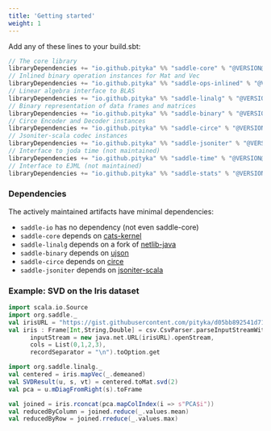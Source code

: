 ```yaml
---
title: 'Getting started'
weight: 1
---
```


Add any of these lines to your build.sbt:
```scala
// The core library
libraryDependencies += "io.github.pityka" %% "saddle-core" % "@VERSION@"
// Inlined binary operation instances for Mat and Vec
libraryDependencies += "io.github.pityka" %% "saddle-ops-inlined" % "@VERSION@"
// Linear algebra interface to BLAS
libraryDependencies += "io.github.pityka" %% "saddle-linalg" % "@VERSION@"
// Binary representation of data frames and matrices
libraryDependencies += "io.github.pityka" %% "saddle-binary" % "@VERSION@"
// Circe Encoder and Decoder instances
libraryDependencies += "io.github.pityka" %% "saddle-circe" % "@VERSION@"
// Jsoniter-scala codec instances
libraryDependencies += "io.github.pityka" %% "saddle-jsoniter" % "@VERSION@"
// Interface to joda time (not maintained)
libraryDependencies += "io.github.pityka" %% "saddle-time" % "@VERSION@"
// Interface to EJML (not maintained)
libraryDependencies += "io.github.pityka" %% "saddle-stats" % "@VERSION@"
```

### Dependencies
The actively maintained artifacts have minimal dependencies:

- `saddle-io` has no dependency (not even saddle-core)
- `saddle-core` depends on [cats-kernel](https://github.com/typelevel/cats)
- `saddle-linalg` depends on a fork of [netlib-java](https://github.com/pityka/netlib-java)
- `saddle-binary` depends on [ujson](http://www.lihaoyi.com/upickle/)
- `saddle-circe` depends on [circe](https://github.com/circe/circe)
- `saddle-jsoniter` depends on [jsoniter-scala](https://github.com/plokhotnyuk/jsoniter-scala)

### Example: SVD on the Iris dataset
```scala mdoc
import scala.io.Source
import org.saddle._
val irisURL = "https://gist.githubusercontent.com/pityka/d05bb892541d71c2a06a0efb6933b323/raw/639388c2cbc2120a14dcf466e85730eb8be498bb/iris.csv"
val iris : Frame[Int,String,Double] = csv.CsvParser.parseInputStreamWithHeader[Double](
      inputStream = new java.net.URL(irisURL).openStream, 
      cols = List(0,1,2,3), 
      recordSeparator = "\n").toOption.get

import org.saddle.linalg._
val centered = iris.mapVec(_.demeaned)
val SVDResult(u, s, vt) = centered.toMat.svd(2)
val pca = u.mDiagFromRight(s).toFrame

val joined = iris.rconcat(pca.mapColIndex(i => s"PCA$i"))
val reducedByColumn = joined.reduce(_.values.mean)
val reducedByRow = joined.rreduce(_.values.max)
```